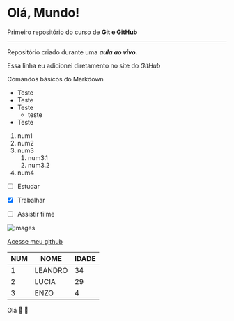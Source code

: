 # Olá, Mundo!
 Primeiro repositório do curso de **Git e GitHub**
 ***

Repositório criado durante uma __*aula ao vivo.*__

Essa linha eu adicionei diretamento no site do *GitHub*

Comandos básicos do Markdown

* Teste
* Teste
* Teste
   * teste
* Teste

1. num1
2. num2
3. num3
   1. num3.1
   1. num3.2
4. num4

- [ ] Estudar
- [x] Trabalhar
- [ ] Assistir filme


![images](https://user-images.githubusercontent.com/66499763/149041477-8419fff6-feaf-48db-816f-26f7a73762e5.png)

[Acesse meu github](https://github.com/leandrosfreitas)

NUM | NOME | IDADE
---|---|---
1 | LEANDRO | 34
2 | LUCIA | 29
3 | ENZO | 4

Olá 🖖 🐒
